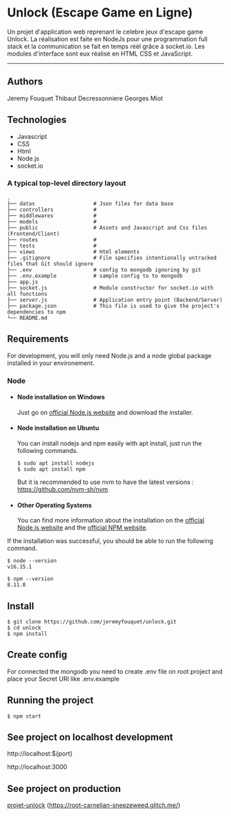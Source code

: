 # Unlock (Escape Game en Ligne)

Un projet d'application web reprenant le celebre jeux d'escape game Unlock. La réalisation est faite en NodeJs pour une programmation full stack et la communication se fait en temps réèl grâce à socket.io. Les modules d'interface sont eux réalisé en HTML CSS et JavaScript.

---

## Authors

Jeremy Fouquet
Thibaut Decressonniere
Georges Miot

## Technologies
- Javascript
- CSS
- Html
- Node.js
- socket.io

### A typical top-level directory layout

    .
    ├── datas                   # Json files for data base
    ├── controllers             # 
    ├── middlewares             # 
    ├── models                  # 
    ├── public                  # Assets and Javascript and Css files (Frontend/Client)
    ├── routes                  #
    ├── tests                   #
    ├── views                   # Html elements
    ├── .gitignore              # File specifies intentionally untracked files that Git should ignore
    ├── .env                    # config to mongodb ignoring by git
    ├── .env.example            # sample config to to mongodb
    ├── app.js                  
    ├── socket.js               # Module constructor for socket.io with all functions
    ├── server.js               # Application entry point (Backend/Server)
    ├── package.json            # This file is used to give the project's dependencies to npm
    └── README.md

## Requirements

For development, you will only need Node.js and a node global package installed in your environement.

### Node
- #### Node installation on Windows

  Just go on [official Node.js website](https://nodejs.org/) and download the installer.

- #### Node installation on Ubuntu

  You can install nodejs and npm easily with apt install, just run the following commands.

      $ sudo apt install nodejs
      $ sudo apt install npm
      
  But it is recommended to use nvm to have the latest versions : https://github.com/nvm-sh/nvm

- #### Other Operating Systems
  You can find more information about the installation on the [official Node.js website](https://nodejs.org/) and the [official NPM website](https://npmjs.org/).

If the installation was successful, you should be able to run the following command.

    $ node --version
    v16.15.1

    $ npm --version
    8.11.0

## Install

    $ git clone https://github.com/jeremyfouquet/unlock.git
    $ cd unlock
    $ npm install

## Create config

For connected the mongodb you need to create .env file on root project and place your Secret URI like .env.example

## Running the project

    $ npm start

## See project on localhost development

http://localhost:${port}

http://localhost:3000

## See project on production

[projet-unlock](https://root-carnelian-sneezeweed.glitch.me/) (https://root-carnelian-sneezeweed.glitch.me/)
